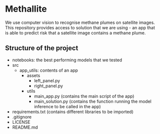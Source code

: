 # Methallite
We use computer vision to recognise methane plumes on satellite images. This repository provides access to solution that we are using - an app that is able to predict risk that a satellite image contains a methane plume.

## Structure of the project

- notebooks: the best performing models that we tested
- src
  - app_utils: contents of an app
      - assets
          - left_panel.py
          - right_panel.py 
      - utils
          - main_app.py  (contains the main script of the app)
          - main_solution.py (contains the function running the model inference to be called in the app)
- requirements.txt (contains different libraries to be imported)
- .gitignore
- LICENSE
- README.md
